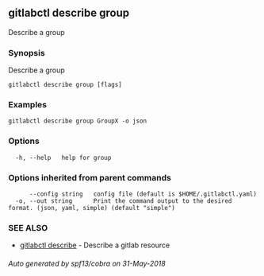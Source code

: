 ## gitlabctl describe group

Describe a group

### Synopsis

Describe a group

```
gitlabctl describe group [flags]
```

### Examples

```
gitlabctl describe group GroupX -o json
```

### Options

```
  -h, --help   help for group
```

### Options inherited from parent commands

```
      --config string   config file (default is $HOME/.gitlabctl.yaml)
  -o, --out string      Print the command output to the desired format. (json, yaml, simple) (default "simple")
```

### SEE ALSO

* [gitlabctl describe](gitlabctl_describe.md)	 - Describe a gitlab resource

###### Auto generated by spf13/cobra on 31-May-2018
